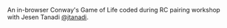 An in-browser Conway's Game of Life coded during RC pairing workshop with Jesen Tanadi [@jtanadi](https://github.com/jtanadi).
